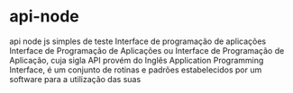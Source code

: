 # api-node
api node js simples de teste 
Interface de programação de aplicações
Interface de Programação de Aplicações ou Interface de Programação de Aplicação, cuja sigla API provém do Inglês Application Programming Interface, é um conjunto de rotinas e padrões estabelecidos por um software para a utilização das suas
